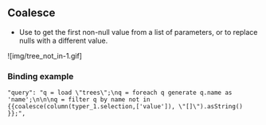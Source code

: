 ## Coalesce

- Use to get the first non-null value from a list of parameters, or to replace nulls with a different value.


![img/tree_not_in-1.gif]

### Binding example

```
"query": "q = load \"trees\";\nq = foreach q generate q.name as 'name';\n\n\nq = filter q by name not in {{coalesce(column(typer_1.selection,['value']), \"[]\").asString() }};",

```

